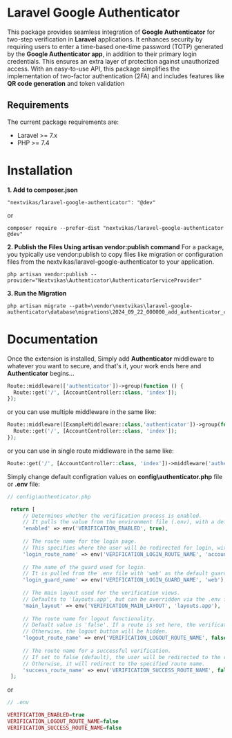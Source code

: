 # Laravel Google Authenticator

This package provides seamless integration of **Google Authenticator** for two-step verification in **Laravel** applications. It enhances security by requiring users to enter a time-based one-time password (TOTP) generated by the **Google Authenticator app**, in addition to their primary login credentials. This ensures an extra layer of protection against unauthorized access. With an easy-to-use API, this package simplifies the implementation of two-factor authentication (2FA) and includes features like **QR code generation** and token validation


## Requirements

The current package requirements are:

- Laravel >= 7.x
- PHP >= 7.4


# Installation

**1. Add to composer.json**
```
"nextvikas/laravel-google-authenticator": "@dev"
```
or
```
composer require --prefer-dist "nextvikas/laravel-google-authenticator @dev"
```
**2. Publish the Files Using artisan vendor:publish command**
For a package, you typically use vendor:publish to copy files like migration or configuration files from the nextvikas/laravel-google-authenticator to your application.
```
php artisan vendor:publish --provider="Nextvikas\Authenticator\AuthenticatorServiceProvider"
```

**3. Run the Migration**
```
php artisan migrate --path=\vendor\nextvikas\laravel-google-authenticator\database\migrations\2024_09_22_000000_add_authenticator_columns_to_users.php
```

# Documentation

Once the extension is installed, Simply add **Authenticator** middleware to whatever you want to secure, and that's it, your work ends here and **Authenticator** begins...
```php
Route::middleware(['authenticator'])->group(function () {
  Route::get('/', [AccountController::class, 'index']);
});
```
or you can use multiple middleware in the same like:
```php
Route::middleware([ExampleMiddleware::class,'authenticator'])->group(function () {
  Route::get('/', [AccountController::class, 'index']);
});
```
or you can use in single route middleware in the same like:
```php
Route::get('/', [AccountController::class, 'index'])->middleware('authenticator');
```

Simply change default configration values on **config\authenticator.php** file or **.env** file:
```php
// config\authenticator.php

 return [
     // Determines whether the verification process is enabled. 
     // It pulls the value from the environment file (.env), with a default value of 'true' if not set.
     'enabled' => env('VERIFICATION_ENABLED', true),
 
     // The route name for the login page. 
     // This specifies where the user will be redirected for login, with a default route 'account.login'.
     'login_route_name' => env('VERIFICATION_LOGIN_ROUTE_NAME', 'account.login'),
 
     // The name of the guard used for login. 
     // It is pulled from the .env file with 'web' as the default guard.
     'login_guard_name' => env('VERIFICATION_LOGIN_GUARD_NAME', 'web'),
 
     // The main layout used for the verification views.
     // Defaults to 'layouts.app', but can be overridden via the .env file.
     'main_layout' => env('VERIFICATION_MAIN_LAYOUT', 'layouts.app'),
 
     // The route name for logout functionality. 
     // Default value is 'false'. If a route is set here, the verification page will show a logout button. 
     // Otherwise, the logout button will be hidden.
     'logout_route_name' => env('VERIFICATION_LOGOUT_ROUTE_NAME', false),
 
     // The route name for a successful verification. 
     // If set to false (default), the user will be redirected to the root page after successful verification. 
     // Otherwise, it will redirect to the specified route name.
     'success_route_name' => env('VERIFICATION_SUCCESS_ROUTE_NAME', false),
 ];
```
or

```php
// .env

VERIFICATION_ENABLED=true
VERIFICATION_LOGOUT_ROUTE_NAME=false
VERIFICATION_SUCCESS_ROUTE_NAME=false
```
